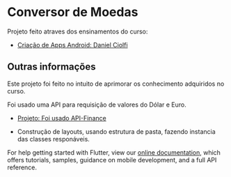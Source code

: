 # Conversor de Moedas

Projeto feito atraves dos ensinamentos do curso:

- [Criação de Apps Android: Daniel Ciolfi](https://www.udemy.com/course/curso-completo-flutter-app-android-ios/)

## Outras informações

Este projeto foi feito no intuito de aprimorar os conhecimento adquiridos no curso.

Foi usado uma API para requisição de valores do Dólar e Euro.

- [Projeto: Foi usado API-Finance](https://console.hgbrasil.com/documentation/finance)

- Construção de layouts, usando estrutura de pasta, fazendo instancia das classes responáveis.


For help getting started with Flutter, view our
[online documentation](https://flutter.dev/docs), which offers tutorials,
samples, guidance on mobile development, and a full API reference.

